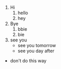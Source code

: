 1. Hi
    1. hello
    2. hey
2. Bye
   1. bbie
   2. bie
3. see you
    - see you tomorrow
    * see you day after
* don't do this way
